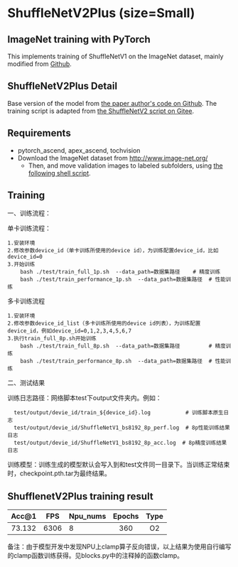 # ShuffleNetV2Plus (size=Small)

## ImageNet training with PyTorch

This implements training of ShuffleNetV1 on the ImageNet dataset, mainly modified from [Github](https://github.com/pytorch/examples/tree/master/imagenet).

## ShuffleNetV2Plus Detail

Base version of the model from [the paper author's code on Github](https://github.com/megvii-model/ShuffleNet-Series/tree/master/ShuffleNetV2%2B).
The training script is adapted from [the ShuffleNetV2 script on Gitee](https://gitee.com/ascend/modelzoo/tree/master/built-in/PyTorch/Official/cv/image_classification/Shufflenetv2_for_PyTorch).

## Requirements

- pytorch_ascend, apex_ascend, tochvision
- Download the ImageNet dataset from http://www.image-net.org/
    - Then, and move validation images to labeled subfolders, using [the following shell script](https://raw.githubusercontent.com/soumith/imagenetloader.torch/master/valprep.sh).

## Training
一、训练流程：
        
单卡训练流程：

    1.安装环境
    2.修改参数device_id（单卡训练所使用的device id），为训练配置device_id，比如device_id=0
    3.开始训练
        bash ./test/train_full_1p.sh  --data_path=数据集路径    # 精度训练
        bash ./test/train_performance_1p.sh  --data_path=数据集路径  # 性能训练
    
    
多卡训练流程

    1.安装环境
    2.修改参数device_id_list（多卡训练所使用的device id列表），为训练配置device_id，例如device_id=0,1,2,3,4,5,6,7
    3.执行train_full_8p.sh开始训练
        bash ./test/train_full_8p.sh  --data_path=数据集路径         # 精度训练
        bash ./test/train_performance_8p.sh  --data_path=数据集路径  # 性能训练
  
二、测试结果
    
训练日志路径：网络脚本test下output文件夹内。例如：

      test/output/devie_id/train_${device_id}.log           # 训练脚本原生日志
      test/output/devie_id/ShuffleNetV1_bs8192_8p_perf.log  # 8p性能训练结果日志
      test/output/devie_id/ShuffleNetV1_bs8192_8p_acc.log  # 8p精度训练结果日志

训练模型：训练生成的模型默认会写入到和test文件同一目录下。当训练正常结束时，checkpoint.pth.tar为最终结果。



## ShufflenetV2Plus training result

| Acc@1    | FPS       | Npu_nums| Epochs   | Type     |
| :------: | :------:  | :------ | :------: | :------: |
| 73.132   | 6306      | 8       | 360      | O2       |

备注：由于模型开发中发现NPU上clamp算子反向错误，以上结果为使用自行编写的clamp函数训练获得。见blocks.py中的注释掉的函数clamp。